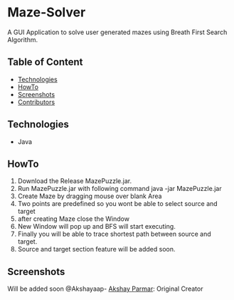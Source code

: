 # Maze-Solver
A GUI Application to solve user generated mazes using Breath First Search Algorithm.
  
## Table of Content
- [Technologies](#technologies)
- [HowTo](#howto)
- [Screenshots](#screenshots)
- [Contributors](#contributors)

## Technologies
- Java

## HowTo
1. Download the Release MazePuzzle.jar.
3. Run MazePuzzle.jar with following command
   java -jar MazePuzzle.jar
4. Create Maze by dragging mouse over blank Area
5. Two points are predefined so you wont be able to select source and target
6. after creating Maze close the Window
7. New Window will pop up and BFS will start executing.
8. Finally you will be able to trace shortest path between source and target.
9. Source and target section feature will be added soon.
## Screenshots
Will be added soon
@Akshayaap- [Akshay Parmar](https://github.com/Akshayaao): Original Creator
